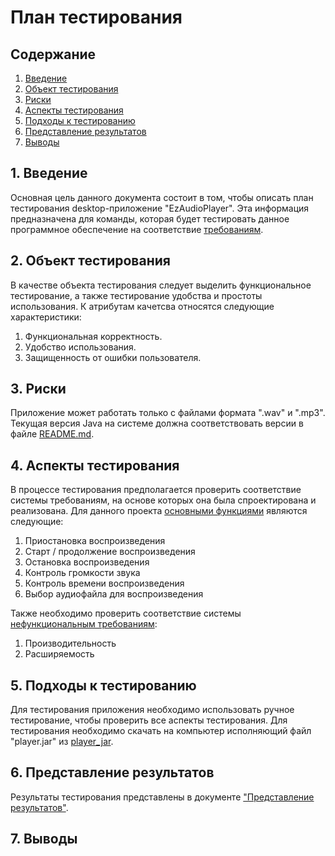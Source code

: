 # План тестирования  
## Содержание    

1. [Введение](#par1) 
2. [Объект тестирования](#par2)
3. [Риски](#par3)
4. [Аспекты тестирования](#par4)
5. [Подходы к тестированию](#par5)
6. [Представление результатов](#par6)
7. [Выводы](#par7)

## <a name="par1">1. Введение</a>
Основная цель данного документа состоит в том, чтобы описать план тестирования desktop-приложение "EzAudioPlayer". 
Эта информация предназначена для команды, которая будет тестировать данное программное обеспечение на соответствие [требованиям](../docs/project_requirements.md).

## <a name="par2">2. Объект тестирования</a>
В качестве объекта тестирования следует выделить функциональное тестирование, а также тестирование удобства и простоты использования. 
К атрибутам качетсва относятся следующие характеристики:
1. Функциональная корректность.
2. Удобство использования.
3. Защищенность от ошибки пользователя.

## <a name="par3">3. Риски</a>
Приложение может работать только с файлами формата ".wav" и ".mp3". Текущая версия
Java на системе должна соответствовать версии в файле [README.md](../README.md).

## <a name="par4">4. Аспекты тестирования</a>
В процессе тестирования предполагается проверить соответствие системы требованиям, на основе которых она была спроектирована и 
реализована. Для данного проекта [основными функциями](../docs/project_requirements.md) являются следующие:
1. Приостановка воспроизведения
2. Старт / продолжение воспроизведения
3. Остановка воспроизведения
4. Контроль громкости звука
5. Контроль времени воспроизведения
6. Выбор аудиофайла для воспроизведения
      
Также необходимо проверить соответствие системы [нефункциональным требованиям](../docs/project_requirements.md):  
1. Производительность
2. Расширяемость

## <a name="par5">5. Подходы к тестированию</a>
Для тестирования приложения необходимо использовать ручное тестирование, чтобы проверить все аспекты тестирования. 
Для тестирования необходимо скачать на компьютер исполняющий файл "player.jar" из [player_jar](https://github.com/DanyaHDanny/EzAudioPlayer/tree/master/sourcecode/player/out/player_jar). 

## <a name="par6">6. Представление результатов</a>
Результаты тестирования представлены в документе ["Представление результатов"](TestResult.md).
## <a name="par7">7. Выводы</a>
